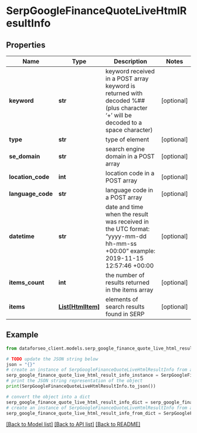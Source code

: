 # SerpGoogleFinanceQuoteLiveHtmlResultInfo


## Properties

Name | Type | Description | Notes
------------ | ------------- | ------------- | -------------
**keyword** | **str** | keyword received in a POST array keyword is returned with decoded %## (plus character ‘+’ will be decoded to a space character) | [optional] 
**type** | **str** | type of element | [optional] 
**se_domain** | **str** | search engine domain in a POST array | [optional] 
**location_code** | **int** | location code in a POST array | [optional] 
**language_code** | **str** | language code in a POST array | [optional] 
**datetime** | **str** | date and time when the result was received in the UTC format: “yyyy-mm-dd hh-mm-ss +00:00” example: 2019-11-15 12:57:46 +00:00 | [optional] 
**items_count** | **int** | the number of results returned in the items array | [optional] 
**items** | [**List[HtmlItem]**](HtmlItem.md) | elements of search results found in SERP | [optional] 

## Example

```python
from dataforseo_client.models.serp_google_finance_quote_live_html_result_info import SerpGoogleFinanceQuoteLiveHtmlResultInfo

# TODO update the JSON string below
json = "{}"
# create an instance of SerpGoogleFinanceQuoteLiveHtmlResultInfo from a JSON string
serp_google_finance_quote_live_html_result_info_instance = SerpGoogleFinanceQuoteLiveHtmlResultInfo.from_json(json)
# print the JSON string representation of the object
print(SerpGoogleFinanceQuoteLiveHtmlResultInfo.to_json())

# convert the object into a dict
serp_google_finance_quote_live_html_result_info_dict = serp_google_finance_quote_live_html_result_info_instance.to_dict()
# create an instance of SerpGoogleFinanceQuoteLiveHtmlResultInfo from a dict
serp_google_finance_quote_live_html_result_info_from_dict = SerpGoogleFinanceQuoteLiveHtmlResultInfo.from_dict(serp_google_finance_quote_live_html_result_info_dict)
```
[[Back to Model list]](../README.md#documentation-for-models) [[Back to API list]](../README.md#documentation-for-api-endpoints) [[Back to README]](../README.md)


